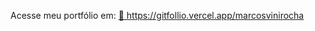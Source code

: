 
Acesse meu portfólio em: 
<a href="https://gitfollio.vercel.app/marcosvinirocha"> 🔗
  https://gitfollio.vercel.app/marcosvinirocha
</a>

<!-- GitFolio:start
{
  "gitfolio": "on",
  "name": "Marcos Vinicius Oliveira Rocha",
  "email": "marcosvinicius.udia1256@gmail.com",
  "tagline": "Frontend & Backend Developer",
  "avatar_url": "https://avatars.githubusercontent.com/u/58306052?v=4",
  "website": "",
  "githubUser": "marcosvinirocha",
  "linkedinUser": "https://www.linkedin.com/in/marcosoliveirarocha/",
  "about": "Sou um desenvolvedor meio de carreira com mais de 2 anos de experiência em desenvolvimento web e mobile, especializado em criar interfaces responsivas e escaláveis utilizando React.js, Vue.js, Node.js, Java, Kotlin e Spring Boot. Tenho paixão por entregar soluções que combinam usabilidade, performance e código limpo, com destaque para a redução de 30% no tempo de carregamento de aplicações e aumento de 25% na satisfação do usuário em projetos na Blips Ativos.",
  "showStars": true,
  "showFollowers": true,
  "followers": 3,
  "following": 6,
  "themeId": "cyberpunk",
  "tech": [
  "React.js",
  "Vue.js",
  "TypeScript",
  "Java",
  "Kotlin | Spring Boot",
  "Quarkus | DevOps (CI/CD",
  "Docker",
  "GitHub Actions",
  "Jenkins) | Testes automatizados | Agile/Scrum"
],
  "projects": [
  {
    "id": 1046315660,
    "repoName": "psicomanager-frontend-challenge",
    "url": "https://github.com/marcosvinirocha/psicomanager-frontend-challenge",
    "stars": 0,
    "description": "Desafio frontend",
    "image": "",
    "techs": [],
    "deploy": "",
    "highlighted": false
  },
  {
    "id": 860982522,
    "repoName": "frontend-react-personalidades-master",
    "url": "https://github.com/marcosvinirocha/frontend-react-personalidades-master",
    "stars": 0,
    "description": "",
    "image": "",
    "techs": [],
    "deploy": "",
    "highlighted": false
  },
  {
    "id": 860981969,
    "repoName": "conversorMoedas",
    "url": "https://github.com/marcosvinirocha/conversorMoedas",
    "stars": 0,
    "description": "",
    "image": "",
    "techs": [],
    "deploy": "",
    "highlighted": false
  },
  {
    "id": 860981645,
    "repoName": "buscadorCep",
    "url": "https://github.com/marcosvinirocha/buscadorCep",
    "stars": 0,
    "description": "",
    "image": "",
    "techs": [],
    "deploy": "",
    "highlighted": false
  },
  {
    "id": 747837138,
    "repoName": "sistema-caixa",
    "url": "https://github.com/marcosvinirocha/sistema-caixa",
    "stars": 0,
    "description": "",
    "image": "",
    "techs": [],
    "deploy": "",
    "highlighted": false
  },
  {
    "id": 542208541,
    "repoName": "formulario-vue.js",
    "url": "https://github.com/marcosvinirocha/formulario-vue.js",
    "stars": 1,
    "description": "",
    "image": "",
    "techs": [],
    "deploy": "",
    "highlighted": false
  },
  {
    "id": 515322256,
    "repoName": "parking-control-api",
    "url": "https://github.com/marcosvinirocha/parking-control-api",
    "stars": 1,
    "description": "",
    "image": "",
    "techs": [],
    "deploy": "",
    "highlighted": false
  },
  {
    "id": 491169786,
    "repoName": "desafiov2_java_Quarkus",
    "url": "https://github.com/marcosvinirocha/desafiov2_java_Quarkus",
    "stars": 0,
    "description": "",
    "image": "",
    "techs": [],
    "deploy": "",
    "highlighted": false
  },
  {
    "id": 484547255,
    "repoName": "react-redux-talk",
    "url": "https://github.com/marcosvinirocha/react-redux-talk",
    "stars": 1,
    "description": "",
    "image": "",
    "techs": [],
    "deploy": "",
    "highlighted": false
  },
  {
    "id": 427071280,
    "repoName": "bancoalgar",
    "url": "https://github.com/marcosvinirocha/bancoalgar",
    "stars": 1,
    "description": "Essa API foi desenvolvida em Spring Boot, com a finalidade para apresentar as funcionalidades de um banco. Foi implementado todas as principais funções que um banco pode fazer.",
    "image": "",
    "techs": [],
    "deploy": "",
    "highlighted": false
  },
  {
    "id": 424692965,
    "repoName": "expensivetrackerapi",
    "url": "https://github.com/marcosvinirocha/expensivetrackerapi",
    "stars": 1,
    "description": "",
    "image": "",
    "techs": [],
    "deploy": "",
    "highlighted": false
  }
]
}
GitFolio:end -->
  
